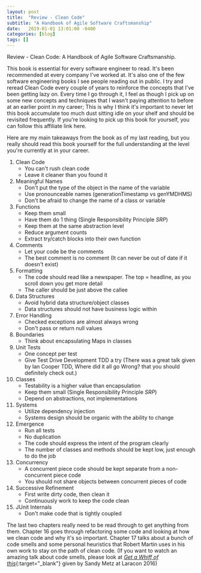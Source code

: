 ```yaml
---
layout: post
title:  "Review - Clean Code"
subtitle: "A Handbook of Agile Software Craftsmanship"
date:   2019-01-01 13:01:00 -0400
categories: [blog]
tags: []
---
```


Review - Clean Code: A Handbook of Agile Software Craftsmanship. 

This book is essential for every software engineer to read. It's been recommended at every company I've worked at. It's also one of the few software engineering books I see people reading out in public. I try and reread Clean Code every couple of years to reinforce the concepts that I've been getting lazy on. Every time I go through it, I feel as though I pick up on some new concepts and techniques that I wasn't paying attention to before at an earlier point in my career; This is why I think it's important to never let this book accumulate too much dust sitting idle on your shelf and should be revisited frequently. If you're looking to pick up this book for yourself, you can follow this affiliate link here.

Here are my main takeaways from the book as of my last reading, but you really should read this book yourself for the full understanding at the level you're currently at in your career.

1. Clean Code
    * You can't rush clean code
    * Leave it cleaner than you found it
2. Meaningful Names
    * Don't put the type of the object in the name of the variable
    * Use pronounceable names (generationTimestamp vs genYMDHMS)
    * Don't be afraid to change the name of a class or variable
3. Functions
    * Keep them small
    * Have them do 1 thing (Single Responsibility Principle *SRP*)
    * Keep them at the same abstraction level
    * Reduce argument counts
    * Extract try/catch blocks into their own function
4. Comments
    * Let your code be the comments
    * The best comment is no comment (It can never be out of date if it doesn't exist)
5. Formatting
    * The code should read like a newspaper. The top = headline, as you scroll down you get more detail
    * The caller should be just above the callee
6. Data Structures
    * Avoid hybrid data structure/object classes
    * Data structures should not have business logic within
7. Error Handling
    * Checked exceptions are almost always wrong
    * Don't pass or return null values
8. Boundaries
    * Think about encapsulating Maps in classes
9. Unit Tests
    * One concept per test
    * Give Test Drive Development TDD a try (There was a great talk given by Ian Cooper TDD, Where did it all go Wrong? that you should definitely check out.)
10. Classes
    * Testability is a higher value than encapsulation
    * Keep them small (Single Responsibility Principle *SRP*)
    * Depend on abstractions, not implementations
11. Systems
    * Utilize dependency injection
    * Systems design should be organic with the ability to change
12. Emergence
    * Run all tests
    * No duplication
    * The code should express the intent of the program clearly
    * The number of classes and methods should be kept low, just enough to do the job
13. Concurrency
    * A concurrent piece code should be kept separate from a non-concurrent piece code
    * You should not share objects between concurrent pieces of code
14. Successive Refinement
    * First write dirty code, then clean it
    * Continuously work to keep the code clean
15. JUnit Internals
    * Don't make code that is tightly coupled


The last two chapters really need to be read through to get anything from them. Chapter 16 goes through refactoring some code and looking at how we clean code and why it's so important. Chapter 17 talks about a bunch of code smells and some personal heuristics that Robert Martin uses in his own work to stay on the path of clean code. (If you want to watch an amazing talk about code smells, please look at [*Get a Whiff of this*][get-a-whiff-of-this]{:target="_blank"} given by Sandy Metz at Laracon 2016)

[get-a-whiff-of-this]: https://streamacon.com/video/laracon-us-2016/sandi-metz-get-a-whiff-of-this
